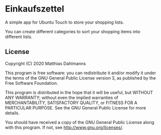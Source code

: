 # Einkaufszettel

A simple app for Ubuntu Touch to store your shopping lists.

You can create different categories to sort your shopping items into different lists.

## License

Copyright (C) 2020  Matthias Dahlmanns

This program is free software: you can redistribute it and/or modify it under the terms of the GNU General Public License version 3, as published
by the Free Software Foundation.

This program is distributed in the hope that it will be useful, but WITHOUT ANY WARRANTY; without even the implied warranties of MERCHANTABILITY, SATISFACTORY QUALITY, or FITNESS FOR A PARTICULAR PURPOSE.  See the GNU General Public License for more details.

You should have received a copy of the GNU General Public License along with this program.  If not, see <http://www.gnu.org/licenses/>.
